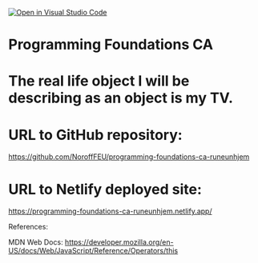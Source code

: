 [![Open in Visual Studio Code](https://classroom.github.com/assets/open-in-vscode-c66648af7eb3fe8bc4f294546bfd86ef473780cde1dea487d3c4ff354943c9ae.svg)](https://classroom.github.com/online_ide?assignment_repo_id=9700848&assignment_repo_type=AssignmentRepo)

# Programming Foundations CA
# The real life object I will be describing as an object is my TV.
# URL to GitHub repository:
https://github.com/NoroffFEU/programming-foundations-ca-runeunhjem


# URL to Netlify deployed site:
https://programming-foundations-ca-runeunhjem.netlify.app/

References: 

MDN Web Docs:
https://developer.mozilla.org/en-US/docs/Web/JavaScript/Reference/Operators/this

